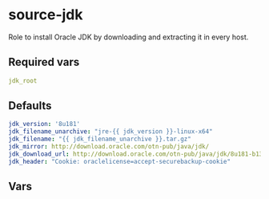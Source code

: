 # source-jdk

Role to install Oracle JDK by downloading and extracting it in every host.

## Required vars

```yaml
jdk_root
```

## Defaults

```yaml
jdk_version: '8u181'
jdk_filename_unarchive: "jre-{{ jdk_version }}-linux-x64"
jdk_filename: "{{ jdk_filename_unarchive }}.tar.gz"
jdk_mirror: http://download.oracle.com/otn-pub/java/jdk/
jdk_download_url: http://download.oracle.com/otn-pub/java/jdk/8u181-b13/96a7b8442fe848ef90c96a2fad6ed6d1/jdk-8u181-linux-x64.tar.gz
jdk_header: "Cookie: oraclelicense=accept-securebackup-cookie"
```

## Vars

```yaml
```
